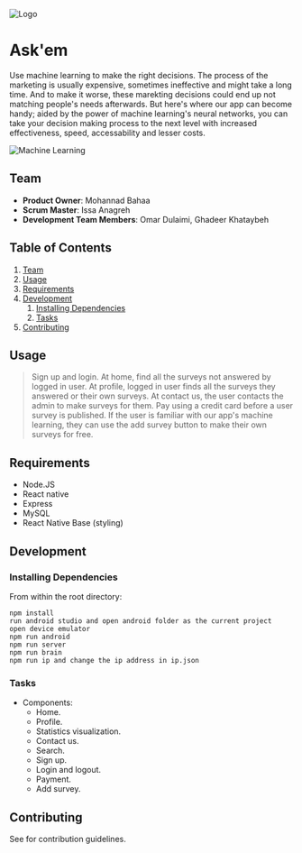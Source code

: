 ![Logo](https://github.com/username/repository/blob/master/img/ask.png)

# Ask'em
Use machine learning to make the right decisions. The process of the marketing is usually expensive, sometimes ineffective and might take a long time. And to make it worse, these marekting decisions could end up not matching people's needs afterwards. But here's where our app can become handy; aided by the power of machine learning's neural networks, you can take your decision making process to the next level with increased effectiveness, speed, accessability and lesser costs.


![Machine Learning](https://mobilemonitoringsolutions.com/wp-content/uploads/2018/09/mldepressiongif.gif)

## Team

  - __Product Owner__: Mohannad Bahaa
  - __Scrum Master__: Issa Anagreh
  - __Development Team Members__: Omar Dulaimi, Ghadeer Khataybeh

## Table of Contents

1. [Team](#team)
1. [Usage](#Usage)
1. [Requirements](#requirements)
1. [Development](#development)
    1. [Installing Dependencies](#installing-dependencies)
    1. [Tasks](#tasks)
1. [Contributing](#contributing)

## Usage

> Sign up and login.
> At home, find all the surveys not answered by logged in user.
> At profile, logged in user finds all the surveys they answered or their own surveys.
> At contact us, the user contacts the admin to make surveys for them.
> Pay using a credit card before a user survey is published.
> If the user is familiar with our app's machine learning, they can use the add survey button to make their own surveys for free.

## Requirements

- Node.JS
- React native
- Express
- MySQL
- React Native Base (styling)

## Development


### Installing Dependencies

From within the root directory:

```
npm install
run android studio and open android folder as the current project
open device emulator
npm run android
npm run server
npm run brain
npm run ip and change the ip address in ip.json

```

### Tasks

- Components:
	- Home.
	- Profile.
	- Statistics visualization.
	- Contact us.
	- Search.
	- Sign up.
	- Login and logout.
	- Payment.
	- Add survey.

## Contributing

See [](_PRESS-RELEASE.md) for contribution guidelines.

